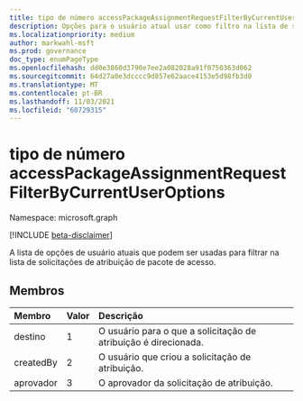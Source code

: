 ```yaml
---
title: tipo de número accessPackageAssignmentRequestFilterByCurrentUserOptions
description: Opções para o usuário atual usar como filtro na lista de solicitações de atribuição de pacote de acesso.
ms.localizationpriority: medium
author: markwahl-msft
ms.prod: governance
doc_type: enumPageType
ms.openlocfilehash: dd0e3860d3790e7ee2a082028a91f0750363d062
ms.sourcegitcommit: 64d27a0e3dcccc9d857e62aace4153e5d98fb3d0
ms.translationtype: MT
ms.contentlocale: pt-BR
ms.lasthandoff: 11/03/2021
ms.locfileid: "60729315"
---
```

# <a name="accesspackageassignmentrequestfilterbycurrentuseroptions-enum-type"></a>tipo de número accessPackageAssignmentRequestFilterByCurrentUserOptions

Namespace: microsoft.graph

[!INCLUDE [beta-disclaimer](../../includes/beta-disclaimer.md)]

A lista de opções de usuário atuais que podem ser usadas para filtrar na lista de solicitações de atribuição de pacote de acesso.

## <a name="members"></a>Membros
|Membro|Valor|Descrição|
|:---|:---|:---|
|destino|1|O usuário para o que a solicitação de atribuição é direcionada.|
|createdBy|2|O usuário que criou a solicitação de atribuição.|
|aprovador|3|O aprovador da solicitação de atribuição.|
